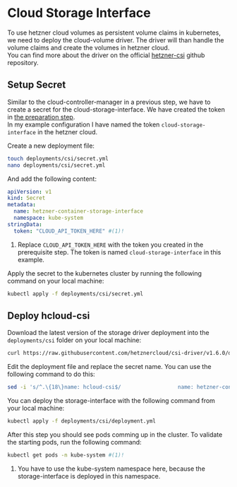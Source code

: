 # Cloud Storage Interface
To use hetzner cloud volumes as persistent volume claims in kubernetes, we need to deploy the cloud-volume driver. The driver will than handle the volume claims and create the volumes in hetzner cloud.  
You can find more about the driver on the official [hetzner-csi](https://github.com/hetznercloud/csi-driver) github repository. 

## Setup Secret
Similar to the cloud-controller-manager in a previous step, we have to create a secret for the cloud-storage-interface. 
We have created the token in [the preparation step](../../prerequisites/hetzner/#create-api-tokens).  
In my example configuration I have named the token `cloud-storage-interface` in the hetzner cloud. 

Create a new deployment file:
```bash
touch deployments/csi/secret.yml
nano deployments/csi/secret.yml
```

And add the following content:
```yaml linenums="1"
apiVersion: v1
kind: Secret
metadata:
  name: hetzner-container-storage-interface
  namespace: kube-system
stringData:
  token: "CLOUD_API_TOKEN_HERE" #(1)!
```

1. Replace `CLOUD_API_TOKEN_HERE` with the token you created in the prerequisite step. The token is named `cloud-storage-interface` in this example.

Apply the secret to the kubernetes cluster by running the following command on your local machine:
```bash
kubectl apply -f deployments/csi/secret.yml
```

## Deploy hcloud-csi
Download the latest version of the storage driver deployment into the `deployments/csi` folder on your local machine:
```bash
curl https://raw.githubusercontent.com/hetznercloud/csi-driver/v1.6.0/deploy/kubernetes/hcloud-csi.yml --create-dirs -o deployments/csi/deployment.yml
```

Edit the deployment file and replace the secret name. You can use the following command to do this:
```bash
sed -i 's/^.\{18\}name: hcloud-csi$/                  name: hetzner-container-storage-interface/' deployments/csi/deployment.yml
```

You can deploy the storage-interface with the following command from your local machine:
```bash
kubectl apply -f deployments/csi/deployment.yml
```

After this step you should see pods comming up in the cluster. To validate the starting pods, run the following command:
```bash
kubectl get pods -n kube-system #(1)!
```

1. You have to use the kube-system namespace here, because the storage-interface is deployed in this namespace.
